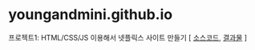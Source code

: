 # youngandmini.github.io


프로젝트1: HTML/CSS/JS 이용해서 넷플릭스 사이트 만들기 [ [소스코드](https://github.com/youngandmini/Netflix_html_css), [결과물](https://youngandmini.github.io/Netflix_html_css/) ]
